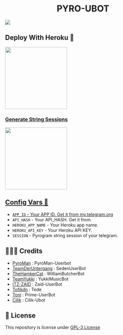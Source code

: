 <h1 align="center"> 
    PYRO-UBOT
</h1

<p align="center">
  <img src="https://telegra.ph/file/6a6bc199285afa3d693ea.jpg">
</p>

## Deploy With Heroku 💌

<p align="left">
<a href="https://deployman.vercel.app/"><img src="https://img.shields.io/badge/Deploy%20To%20Heroku-blueviolet?style=for-the-badge&logo=heroku" width="200""/</a>  

### Generate  String Sessions

<p align="left">
<a href="https://t.me/StringCilik_Bot"><img src="https://img.shields.io/badge/Generate%20String-blue?style=for-the-badge&logo=telegram" width="200""/</a>  </p>

## Config Vars 📑

- `APP_ID` - Your APP ID. Get it from [my.telegram.org](my.telegram.org)
- `API_HASH` - Your API_HASH. Get it from.
- `HEROKU_APP_NAME` - Your Heroku app name.
- `HEROKU_API_KEY` - Your Heroku API KEY.
- `SESSION` - Pyrogram string session of your telegram.

## 👨🏻‍💻 Credits

-  [PyroMan](https://github.com/mrismanaziz/PyroMan-Userbot) : PyroMan-Userbot
-  [TeamDerUntergang](https://github.com/TeamDerUntergang/Telegram-SedenUserBot) : SedenUserBot
-  [TheHamkerCat](https://github.com/TheHamkerCat/WilliamButcherBot) : WilliamButcherBot
-  [TeamYukki](https://github.com/TeamYukki/YukkiMusicBot) : YukkiMusicBot
-  [ITZ-ZAID](https://github.com/ITZ-ZAID) : Zaid-UserBot
-  [Tofikdn](https://github.com/tofikdn) : Tede
-  [Toni](https://github.com/Toni880) : Prime-UserBot
-  [Cilik](https://github.com/grey423/Cilik-Ubot) : Cilik-Ubot

## 📑 License
This repository is license under [GPL-3 License](https://github.com/DazRepo/pyrogram-ubot/blob/master/LICENSE)
